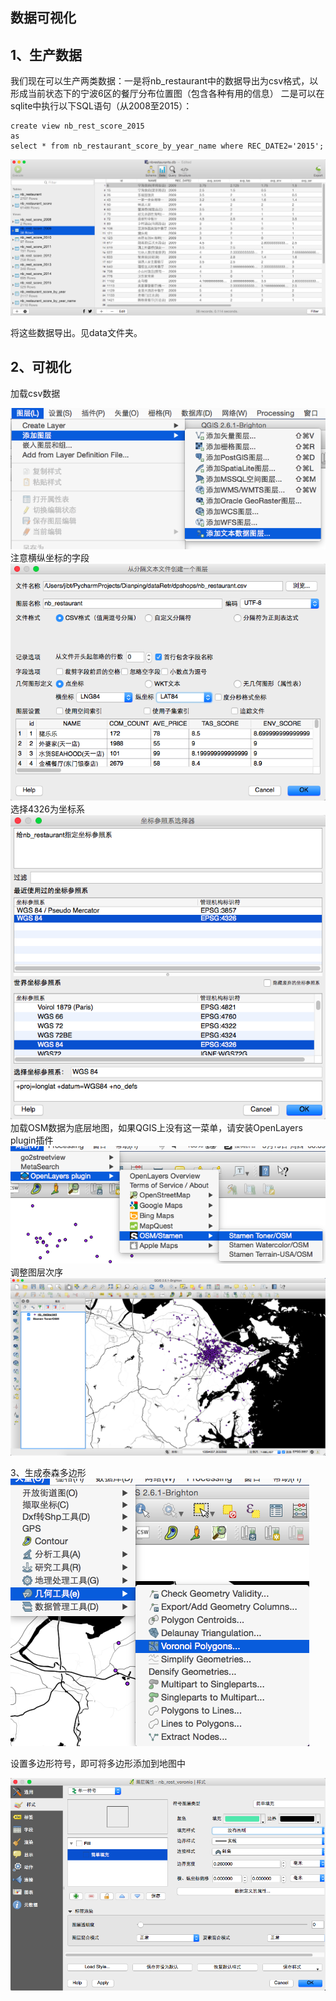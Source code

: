 数据可视化
-----------------
1、生产数据
-----------------
我们现在可以生产两类数据：一是将nb_restaurant中的数据导出为csv格式，以形成当前状态下的宁波6区的餐厅分布位置图（包含各种有用的信息）
二是可以在sqlite中执行以下SQL语句（从2008至2015）：

    create view nb_rest_score_2015
    as
    select * from nb_restaurant_score_by_year_name where REC_DATE2='2015';
    
![hello world](pic/a.png)

将这些数据导出。见data文件夹。

2、可视化
--------------------
加载csv数据

![hello world](pic/QQ20150319-1.png)
注意横纵坐标的字段
![hello world](pic/QQ20150319-2.png)
选择4326为坐标系
![hello world](pic/QQ20150319-3.png)
加载OSM数据为底层地图，如果QGIS上没有这一菜单，请安装OpenLayers plugin插件
![hello world](pic/QQ20150319-4.png)
调整图层次序
![hello world](pic/QQ20150319-5.png)

3、生成泰森多边形
![hello world](pic/QQ20150319-6.png)

设置多边形符号，即可将多边形添加到地图中

![hello world](pic/QQ20150319-7.png)
